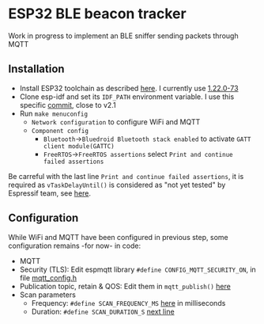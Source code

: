 ESP32 BLE beacon tracker
========================


Work in progress to implement an BLE sniffer sending packets through MQTT

Installation
------------

* Install ESP32 toolchain as described [here](https://esp-idf.readthedocs.io/en/latest/get-started/linux-setup.html). I currently use [1.22.0-73](https://dl.espressif.com/dl/xtensa-esp32-elf-linux64-1.22.0-73-ge28a011-5.2.0.tar.gz)
* Clone esp-idf and set its `IDF_PATH` environment variable. I use this specific [commit](https://github.com/espressif/esp-idf/tree/de750e99214a51c1bcfdb42b5ada931652a3c531), close to v2.1
* Run `make menuconfig`
  * `Network configuration` to configure WiFi and MQTT
  * `Component config`
    * `Bluetooth`->`Bluedroid Bluetooth stack enabled` to activate `GATT client module(GATTC)`
    * `FreeRTOS`->`FreeRTOS assertions` select `Print and continue failed assertions`

Be carreful with the last line `Print and continue failed assertions`, it is required as `vTaskDelayUntil()` is considered as "not yet tested" by Espressif team, see [here](https://github.com/espressif/esp-idf/issues/391).

Configuration
-------------
While WiFi and MQTT have been configured in previous step, some configuration remains -for now- in code:
* MQTT
 * Security (TLS): Edit espmqtt library `#define CONFIG_MQTT_SECURITY_ON`, in file [mqtt_config.h](https://github.com/tuanpmt/espmqtt/blob/2967332b95454d4b53068a0d5484ae60e312eb12/include/mqtt_config.h#L7)
 * Publication topic, retain & QOS: Edit them in `mqtt_publish()` [here](https://github.com/Oliv4945/ESP-Beacon-Tracker/blob/master/main/gattc_demo.c#L541)
* Scan parameters
  * Frequency: `#define SCAN_FREQUENCY_MS` [here](https://github.com/Oliv4945/ESP-Beacon-Tracker/blob/master/main/gattc_demo.c#L60) in milliseconds
  * Duration: `#define SCAN_DURATION_S` [next line](https://github.com/Oliv4945/ESP-Beacon-Tracker/blob/master/main/gattc_demo.c#L62)
